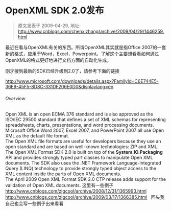 # OpenXML SDK 2.0发布 
> 原文发表于 2009-04-29, 地址: http://www.cnblogs.com/chenxizhang/archive/2009/04/29/1446259.html 


最近在看与OpenXML有关的东西。所谓OpenXML其实就是指Office 2007的一套新的格式，应用于Word，Excel，Powerpoint。了解这个主要想看看如何通过OpenXML的格式更好地进行文档方面的自动化生成。

 刚才搜到最新的SDK已经升级到2.0了，请参考下面的链接

 <http://www.microsoft.com/downloads/details.aspx?FamilyId=C6E744E5-36E9-45F5-8D8C-331DF206E0D0&displaylang=en>

 ###### Overview

 Open XML is an open ECMA 376 standard and is also approved as the ISO/IEC 29500 standard that defines a set of XML schemas for representing spreadsheets, charts, presentations, and word processing documents. Microsoft Office Word 2007, Excel 2007, and PowerPoint 2007 all use Open XML as the default file format.  
The Open XML file formats are useful for developers because they use an open standard and are based on well-known technologies: ZIP and XML.  
The Open XML Format SDK 2.0 is built on top of the **System.IO.Packaging** API and provides strongly typed part classes to manipulate Open XML documents. The SDK also uses the .NET Framework Language-Integrated Query (LINQ) technology to provide strongly typed object access to the XML content inside the parts of Open XML documents.  
The April 2009 Open XML Format SDK 2.0 CTP release adds support for the validation of Open XML documents. 这里有一些例子 <http://www.cnblogs.com/zlgcool/archive/2008/12/31/1365993.html> <http://www.cnblogs.com/zlgcool/archive/2009/03/17/1366385.html>   回头我自己也会写一些例子出来看看












